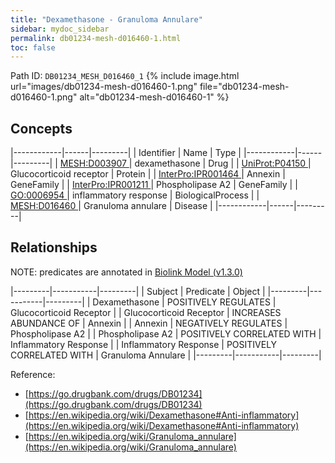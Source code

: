 ```yaml
---
title: "Dexamethasone - Granuloma Annulare"
sidebar: mydoc_sidebar
permalink: db01234-mesh-d016460-1.html
toc: false 
---
```



Path ID: `DB01234_MESH_D016460_1`
{% include image.html url="images/db01234-mesh-d016460-1.png" file="db01234-mesh-d016460-1.png" alt="db01234-mesh-d016460-1" %}

## Concepts

|------------|------|---------|
| Identifier | Name | Type    |
|------------|------|---------|
| <a href="https://identifiers.org/MESH:D003907">MESH:D003907 </a> | dexamethasone | Drug |
| <a href="https://identifiers.org/UniProt:P04150">UniProt:P04150 </a> | Glucocorticoid receptor | Protein |
| <a href="https://identifiers.org/InterPro:IPR001464">InterPro:IPR001464 </a> | Annexin | GeneFamily |
| <a href="https://identifiers.org/InterPro:IPR001211">InterPro:IPR001211 </a> | Phospholipase A2 | GeneFamily |
| <a href="https://identifiers.org/GO:0006954">GO:0006954 </a> | inflammatory response | BiologicalProcess |
| <a href="https://identifiers.org/MESH:D016460">MESH:D016460 </a> | Granuloma annulare | Disease |
|------------|------|---------|

## Relationships


NOTE: predicates are annotated in <a href="https://github.com/biolink/biolink-model/releases/tag/v1.3.0">Biolink Model (v1.3.0)</a>

|---------|-----------|---------|
| Subject | Predicate | Object  |
|---------|-----------|---------|
| Dexamethasone | POSITIVELY REGULATES | Glucocorticoid Receptor |
| Glucocorticoid Receptor | INCREASES ABUNDANCE OF | Annexin |
| Annexin | NEGATIVELY REGULATES | Phospholipase A2 |
| Phospholipase A2 | POSITIVELY CORRELATED WITH | Inflammatory Response |
| Inflammatory Response | POSITIVELY CORRELATED WITH | Granuloma Annulare |
|---------|-----------|---------|

Reference: 
  - [https://go.drugbank.com/drugs/DB01234](https://go.drugbank.com/drugs/DB01234)
  - [https://en.wikipedia.org/wiki/Dexamethasone#Anti-inflammatory](https://en.wikipedia.org/wiki/Dexamethasone#Anti-inflammatory)
  - [https://en.wikipedia.org/wiki/Granuloma_annulare](https://en.wikipedia.org/wiki/Granuloma_annulare)
